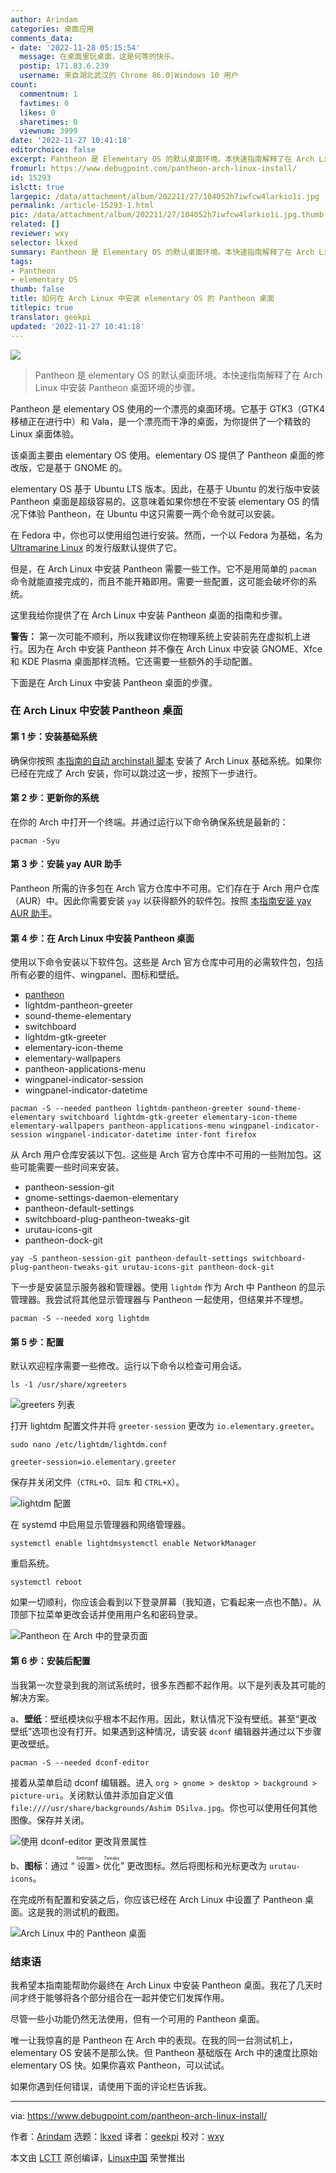 ```yaml
---
author: Arindam
categories: 桌面应用
comments_data:
- date: '2022-11-28 05:15:54'
  message: 在桌面里玩桌面，这是何等的快乐。
  postip: 171.83.6.239
  username: 来自湖北武汉的 Chrome 86.0|Windows 10 用户
count:
  commentnum: 1
  favtimes: 0
  likes: 0
  sharetimes: 0
  viewnum: 3999
date: '2022-11-27 10:41:18'
editorchoice: false
excerpt: Pantheon 是 Elementary OS 的默认桌面环境。本快速指南解释了在 Arch Linux 中安装 Pantheon 桌面环境的步骤。
fromurl: https://www.debugpoint.com/pantheon-arch-linux-install/
id: 15293
islctt: true
largepic: /data/attachment/album/202211/27/104052h7iwfcw4larkio1i.jpg
permalink: /article-15293-1.html
pic: /data/attachment/album/202211/27/104052h7iwfcw4larkio1i.jpg.thumb.jpg
related: []
reviewer: wxy
selector: lkxed
summary: Pantheon 是 Elementary OS 的默认桌面环境。本快速指南解释了在 Arch Linux 中安装 Pantheon 桌面环境的步骤。
tags:
- Pantheon
- elementary OS
thumb: false
title: 如何在 Arch Linux 中安装 elementary OS 的 Pantheon 桌面
titlepic: true
translator: geekpi
updated: '2022-11-27 10:41:18'
---
```


![](/data/attachment/album/202211/27/104052h7iwfcw4larkio1i.jpg)



> 
> Pantheon 是 elementary OS 的默认桌面环境。本快速指南解释了在 Arch Linux 中安装 Pantheon 桌面环境的步骤。
> 
> 
> 


Pantheon 是 elementary OS 使用的一个漂亮的桌面环境。它基于 GTK3（GTK4 移植正在进行中）和 Vala，是一个漂亮而干净的桌面，为你提供了一个精致的 Linux 桌面体验。


该桌面主要由 elementary OS 使用。elementary OS 提供了 Pantheon 桌面的修改版，它是基于 GNOME 的。


elementary OS 基于 Ubuntu LTS 版本。因此，在基于 Ubuntu 的发行版中安装 Pantheon 桌面是超级容易的。这意味着如果你想在不安装 elementary OS 的情况下体验 Pantheon，在 Ubuntu 中这只需要一两个命令就可以安装。


在 Fedora 中，你也可以使用组包进行安装。然而，一个以 Fedora 为基础，名为 [Ultramarine Linux](https://www.debugpoint.com/ultramarine-linux-36/) 的发行版默认提供了它。


但是，在 Arch Linux 中安装 Pantheon 需要一些工作。它不是用简单的 `pacman` 命令就能直接完成的，而且不能开箱即用。需要一些配置，这可能会破坏你的系统。


这里我给你提供了在 Arch Linux 中安装 Pantheon 桌面的指南和步骤。


**警告：** 第一次可能不顺利，所以我建议你在物理系统上安装前先在虚拟机上进行。因为在 Arch 中安装 Pantheon 并不像在 Arch Linux 中安装 GNOME、Xfce 和 KDE Plasma 桌面那样流畅。它还需要一些额外的手动配置。


下面是在 Arch Linux 中安装 Pantheon 桌面的步骤。


### 在 Arch Linux 中安装 Pantheon 桌面


#### 第 1 步：安装基础系统


确保你按照 [本指南的自动 archinstall 脚本](https://www.debugpoint.com/archinstall-guide/) 安装了 Arch Linux 基础系统。如果你已经在完成了 Arch 安装，你可以跳过这一步，按照下一步进行。


#### 第 2 步：更新你的系统


在你的 Arch 中打开一个终端。并通过运行以下命令确保系统是最新的：



```
pacman -Syu

```

#### 第 3 步：安装 yay AUR 助手


Pantheon 所需的许多包在 Arch 官方仓库中不可用。它们存在于 Arch 用户仓库（AUR）中。因此你需要安装 `yay` 以获得额外的软件包。按照 [本指南安装 yay AUR 助手](https://www.debugpoint.com/install-yay-arch/)。


#### 第 4 步：在 Arch Linux 中安装 Pantheon 桌面


使用以下命令安装以下软件包。这些是 Arch 官方仓库中可用的必需软件包，包括所有必要的组件、wingpanel、图标和壁纸。


* [pantheon](https://wiki.archlinux.org/index.php/Pantheon)
* lightdm-pantheon-greeter
* sound-theme-elementary
* switchboard
* lightdm-gtk-greeter
* elementary-icon-theme
* elementary-wallpapers
* pantheon-applications-menu
* wingpanel-indicator-session
* wingpanel-indicator-datetime



```
pacman -S --needed pantheon lightdm-pantheon-greeter sound-theme-elementary switchboard lightdm-gtk-greeter elementary-icon-theme elementary-wallpapers pantheon-applications-menu wingpanel-indicator-session wingpanel-indicator-datetime inter-font firefox

```

从 Arch 用户仓库安装以下包。这些是 Arch 官方仓库中不可用的一些附加包。这些可能需要一些时间来安装。


* pantheon-session-git
* gnome-settings-daemon-elementary
* pantheon-default-settings
* switchboard-plug-pantheon-tweaks-git
* urutau-icons-git
* pantheon-dock-git



```
yay -S pantheon-session-git pantheon-default-settings switchboard-plug-pantheon-tweaks-git urutau-icons-git pantheon-dock-git

```

下一步是安装显示服务器和管理器。使用 `lightdm` 作为 Arch 中 Pantheon 的显示管理器。我尝试将其他显示管理器与 Pantheon 一起使用，但结果并不理想。



```
pacman -S --needed xorg lightdm

```

#### 第 5 步：配置


默认欢迎程序需要一些修改。运行以下命令以检查可用会话。



```
ls -1 /usr/share/xgreeters

```

![greeters 列表](/data/attachment/album/202211/27/104119lj003yn0an3ykn2n.jpg)


打开 lightdm 配置文件并将 `greeter-session` 更改为 `io.elementary.greeter`。



```
sudo nano /etc/lightdm/lightdm.conf

```


```
greeter-session=io.elementary.greeter

```

保存并关闭文件（`CTRL+O`、`回车` 和 `CTRL+X`）。


![lightdm 配置](/data/attachment/album/202211/27/104119f1hmtd9el5h5lcld.jpg)


在 systemd 中启用显示管理器和网络管理器。



```
systemctl enable lightdmsystemctl enable NetworkManager

```

重启系统。



```
systemctl reboot

```

如果一切顺利，你应该会看到以下登录屏幕（我知道，它看起来一点也不酷）。从顶部下拉菜单更改会话并使用用户名和密码登录。


![Pantheon 在 Arch 中的登录页面](/data/attachment/album/202211/27/104119cir15b3d8a5sl3zd.jpg)


#### 第 6 步：安装后配置


当我第一次登录到我的测试系统时，很多东西都不起作用。以下是列表及其可能的解决方案。


a、**壁纸**：壁纸模块似乎根本不起作用。因此，默认情况下没有壁纸。甚至“更改壁纸”选项也没有打开。如果遇到这种情况，请安装 `dconf` 编辑器并通过以下步骤更改壁纸。



```
pacman -S --needed dconf-editor

```

接着从菜单启动 dconf 编辑器。进入 `org > gnome > desktop > background > picture-uri`。关闭默认值并添加自定义值 `file:////usr/share/backgrounds/Ashim DSilva.jpg`。你也可以使用任何其他图像。保存并关闭。


![使用 dconf-editor 更改背景属性](/data/attachment/album/202211/27/104119b5m5b57m9awcq0c5.jpg)


b、**图标**：通过 “<ruby> 设置 <rt>  Settings </rt></ruby> > <ruby> 优化 <rt>  Tweaks </rt></ruby>” 更改图标。然后将图标和光标更改为 `urutau-icons`。


在完成所有配置和安装之后，你应该已经在 Arch Linux 中设置了 Pantheon 桌面。这是我的测试机的截图。


![Arch Linux 中的 Pantheon 桌面](/data/attachment/album/202211/27/104119t9vivy0eejvin9ly.jpg)


### 结束语


我希望本指南能帮助你最终在 Arch Linux 中安装 Pantheon 桌面。我花了几天时间才终于能够将各个部分组合在一起并使它们发挥作用。


尽管一些小功能仍然无法使用，但有一个可用的 Pantheon 桌面。


唯一让我惊喜的是 Pantheon 在 Arch 中的表现。在我的同一台测试机上，elementary OS 安装不是那么快。但 Pantheon 基础版在 Arch 中的速度比原始 elementary OS 快。如果你喜欢 Pantheon，可以试试。


如果你遇到任何错误，请使用下面的评论栏告诉我。




---


via: <https://www.debugpoint.com/pantheon-arch-linux-install/>


作者：[Arindam](https://www.debugpoint.com/author/admin1/) 选题：[lkxed](https://github.com/lkxed) 译者：[geekpi](https://github.com/geekpi) 校对：[wxy](https://github.com/wxy)


本文由 [LCTT](https://github.com/LCTT/TranslateProject) 原创编译，[Linux中国](https://linux.cn/) 荣誉推出